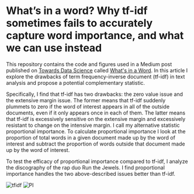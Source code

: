 # What’s in a word? Why tf-idf sometimes fails to accurately capture word importance, and what we can use instead

This repository contains the code and figures used in a Medium post published on [Towards Data Science](https://towardsdatascience.com/) called [What's in a Word](https://towardsdatascience.com/whats-in-a-word-da7373a8ccb). In this article I explore the drawbacks of term frequency-inverse document (tf-idf) in text analysis and propose a potential complementary statistic. 

Specifically, I find that tf-idf has two drawbacks: the zero value issue and the extensive margin issue. The former means that tf-idf suddenly plummets to zero if the word of interest appears in all of the outside documents, even if it only appears once in each of them. The latter means that tf-idf is excessively sensitive on the extensive margin and excessively resistant to change on the intensive margin. I call my alternative statistic proportional importance. To calculate proportional importance I look at the proportion of total words in a given document made up by the word of interest and subtract the proportion of words outside that document made up by the word of interest.

To test the efficacy of proportional importance compared to tf-idf, I analyze the discography of the rap duo Run the Jewels. I find proportional importance handles the two above-described issues better than tf-idf. 

![tfidf](https://user-images.githubusercontent.com/56490913/97821433-6755cd00-1c80-11eb-854b-746d1bec348a.png)
![PI](https://user-images.githubusercontent.com/56490913/97821439-72106200-1c80-11eb-84dc-e025d5a93063.png)
